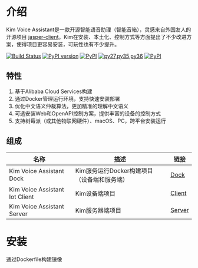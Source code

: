 # 介绍 

Kim Voice Assistant是一款开源智能语音助理（智能音箱），灵感来自外国友人的开源项目 [jasper-client](http://jasperproject.github.io/)。Kim在安装、本土化、控制方式等方面提出了不少改进方案，使得项目更容易安装，可玩性也有不少提升。

[![Build Status](https://travis-ci.org/Chyroc/kim-voice-assistant-iot-client.svg?branch=master)](https://github.com/Chyroc/WechatSogou)
[![PyPI version](https://badge.fury.io/py/kim-voice-assistant-iot-client.svg)](https://github.com/Chyroc/WechatSogou)
[![PyPI](https://img.shields.io/pypi/wheel/kim-voice-assistant-iot-client.svg)](https://github.com/Chyroc/WechatSogou)
[![py27,py35,py36](https://img.shields.io/pypi/pyversions/kim-voice-assistant-iot-client.svg)](https://github.com/Chyroc/WechatSogou)
[![PyPI](https://img.shields.io/pypi/l/kim-voice-assistant-iot-client.svg)](https://github.com/Chyroc/WechatSogou)

## 特性

1. 基于Alibaba Cloud Services构建
1. 通过Docker管理运行环境，支持快速安装部署
1. 优化中文语义仲裁算法，更加精准的理解中文语义
2. 可选安装Web和OpenAPI控制方案，提供丰富的设备的控制方式
2. 支持树莓派（或其他物联网硬件）、macOS、PC，跨平台安装运行

## 组成

| 名称 | 描述 | 链接 |
|----|----|----|
| Kim Voice Assistant Dock | Kim服务运行Docker构建项目（设备端和服务端）  | [Dock](https://github.com/tenstone/kim-voice-assistant-dock) |
| Kim Voice Assistant Iot Client | Kim设备端项目 | [Client](https://github.com/tenstone/kim-voice-assistant-iot-client) |
| Kim Voice Assistant Server | Kim服务器端项目 | [Server](https://github.com/tenstone/kim-voice-assistant-server) |

# 安装

通过Dockerfile构建镜像







